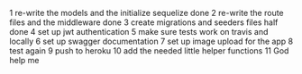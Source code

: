 1 re-write the models and the initialize sequelize done
2 re-write the route files and the middleware done
3 create migrations and seeders files half done
4 set up jwt authentication 
5 make sure tests work on travis and locally 
6 set up swagger documentation 
7 set up image upload for the app
8 test again
9 push to heroku 
10 add the needed little helper functions
11 God help me

